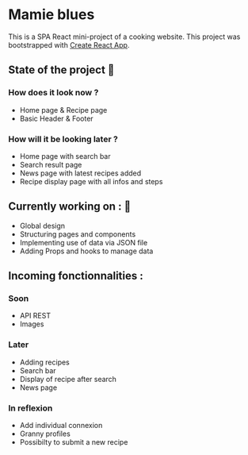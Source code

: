 # Mamie blues

This is a SPA React mini-project of a cooking website.
This project was bootstrapped with [Create React App](https://github.com/facebook/create-react-app).

## State of the project 🥧

### How does it look now ?

- Home page & Recipe page
- Basic Header & Footer

### How will it be looking later ?

- Home page with search bar
- Search result page
- News page with latest recipes added
- Recipe display page with all infos and steps

## Currently working on : 🚧

- Global design
- Structuring pages and components
- Implementing use of data via JSON file
- Adding Props and hooks to manage data

## Incoming fonctionnalities :

### Soon

- API REST
- Images

### Later

- Adding recipes
- Search bar
- Display of recipe after search
- News page

### In reflexion

- Add individual connexion
- Granny profiles
- Possibilty to submit a new recipe
